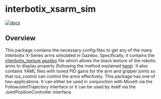 # interbotix_xsarm_sim

[![docs](https://trossenrobotics.com/docs/docs_button.svg)](https://www.trossenrobotics.com/docs/interbotix_xsarms/ros2_packages/simulation_configuration.html)

## Overview

This package contains the necessary config files to get any of the many Interbotix X-Series arms simulated in Gazebo. Specifically, it contains the [interbotix_texture.gazebo](config/interbotix_texture.gazebo) file which allows the black texture of the robotic arms to display properly (following the method explained [here](http://answers.gazebosim.org/question/16280/how-to-use-custom-textures-on-urdf-models-in-gazebo/)). It also contains YAML files with tuned PID gains for the arm and gripper joints so that ros_control can control the arms effectively. This package has one of two applications. It can either be used in conjunction with MoveIt via the FollowJointTrajectory interface or it can be used by itself via the JointPositionController interface.
